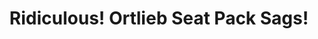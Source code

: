 ---
layout: community
category: community
title: "Ridiculous! Ortlieb Seat Pack Sags!"
description: "This is ridiculous! Never used a rear roll before. Tightened up all straps as much as I could but can't rectify the sag Only got light bits in their like sleeping bag, multinat and tea brewer."
isTopLevel: false
isSingleLevel: false
isArticle: false
datePublished: 2022-07-15 09:33:00 +0300
dateModified: 2022-07-15 09:33:00 +0300
published: false
---